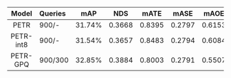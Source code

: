 Model     | Queries |  mAP   |   NDS  |  mATE  |  mASE  |  mAOE  |  mAVE  |  mAAE  
:--------:|:--------|:------:|:------:|:------:|:------:|:------:|:------:|:------:
PETR      | 900/-   | 31.74% | 0.3668 | 0.8395 | 0.2797 | 0.6153 | 0.9522 | 0.2322
PETR-int8 | 900/- | 31.54% | 0.3657 | 0.8483 | 0.2794 | 0.6084 | 0.9515 |0.2326
PETR-GPQ  | 900/300 | 32.85% | 0.3884 | 0.8003 | 0.2791 | 0.5507 | 0.9108 | 0.2179